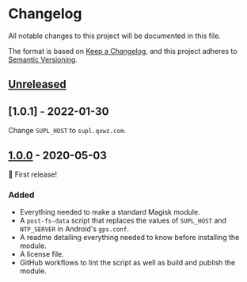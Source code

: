 # Changelog

All notable changes to this project will be documented in this file.

The format is based on [Keep a Changelog](https://keepachangelog.com/en/1.0.0/), and this project adheres to [Semantic Versioning](https://semver.org/spec/v2.0.0.html).

## [Unreleased]

## [1.0.1] - 2022-01-30
Change `SUPL_HOST` to `supl.qxwz.com`.

## [1.0.0] - 2020-05-03

🎉 First release!

### Added

- Everything needed to make a standard Magisk module.
- A `post-fs-data` script that replaces the values of `SUPL_HOST` and `NTP_SERVER` in Android's `gps.conf`.
- A readme detailing everything needed to know before installing the module.
- A license file.
- GitHub workflows to lint the script as well as build and publish the module.

[Unreleased]: https://github.com/olivierlacan/keep-a-changelog/compare/v1.0.0...HEAD
[1.0.0]: https://github.com/olivierlacan/keep-a-changelog/releases/tag/v1.0.0
